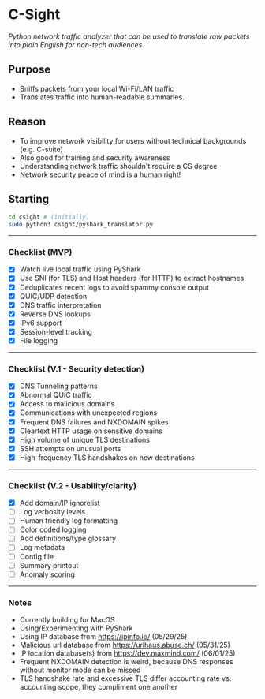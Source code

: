 # C-Sight

*Python network traffic analyzer that can be used to translate raw packets into plain English for non-tech audiences.*

## Purpose

- Sniffs packets from your local Wi-Fi/LAN traffic
- Translates traffic into human-readable summaries.

## Reason

- To improve network visibility for users without technical backgrounds (e.g. C-suite)
- Also good for training and security awareness
- Understanding network traffic shouldn't require a CS degree
- Network security peace of mind is a human right!

## Starting

```bash
cd csight # (initially)
sudo python3 csight/pyshark_translator.py
```
---
### Checklist (MVP)

- [x] Watch live local traffic using PyShark
- [x] Use SNI (for TLS) and Host headers (for HTTP) to extract hostnames
- [x] Deduplicates recent logs to avoid spammy console output
- [x] QUIC/UDP detection
- [x] DNS traffic interpretation
- [x] Reverse DNS lookups
- [x] IPv6 support
- [x] Session-level tracking
- [x] File logging

---
### Checklist (V.1 - Security detection)

- [x] DNS Tunneling patterns
- [x] Abnormal QUIC traffic
- [x] Access to malicious domains
- [x] Communications with unexpected regions
- [x] Frequent DNS failures and NXDOMAIN spikes
- [x] Cleartext HTTP usage on sensitive domains
- [x] High volume of unique TLS destinations
- [x] SSH attempts on unusual ports
- [x] High-frequency TLS handshakes on new destinations

---
### Checklist (V.2 - Usability/clarity)

- [x] Add domain/IP ignorelist
- [ ] Log verbosity levels
- [ ] Human friendly log formatting
- [ ] Color coded logging
- [ ] Add definitions/type glossary
- [ ] Log metadata
- [ ] Config file
- [ ] Summary printout
- [ ] Anomaly scoring 

---
### Notes

- Currently building for MacOS
- Using/Experimenting with PyShark
- Using IP database from https://ipinfo.io/ (05/29/25)
- Malicious url database from https://urlhaus.abuse.ch/ (05/31/25)
- IP location database(s) from https://dev.maxmind.com/ (06/01/25)
- Frequent NXDOMAIN detection is weird, because DNS responses without monitor mode can be missed
- TLS handshake rate and excessive TLS differ accounting rate vs. accounting scope, they compliment one another
